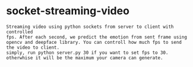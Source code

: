 # socket-streaming-video


	Streaming video using python sockets from server to client with controlled
	fps. After each second, we predict the emotion from sent frame using
	opencv and deepface library. You can controll how much fps to send
	the video to client.
	simply, run python server.py 30 if you want to set fps to 30.
	otherwhise it will be the maximum your camera can generate.

